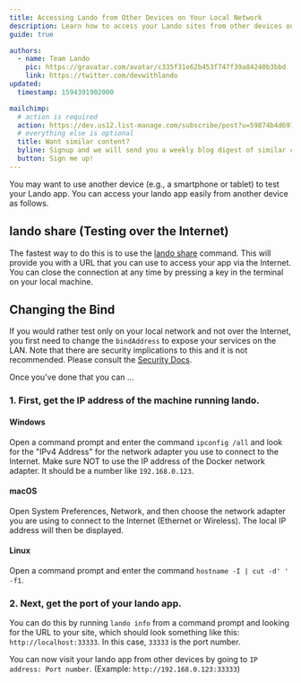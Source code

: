 ```yaml
---
title: Accessing Lando from Other Devices on Your Local Network
description: Learn how to access your Lando sites from other devices on your network like mobile phones or tablets.
guide: true

authors:
  - name: Team Lando
    pic: https://gravatar.com/avatar/c335f31e62b453f747f39a84240b3bbd
    link: https://twitter.com/devwithlando
updated:
  timestamp: 1594391902000

mailchimp:
  # action is required
  action: https://dev.us12.list-manage.com/subscribe/post?u=59874b4d6910fa65e724a4648&amp;id=613837077f
  # everything else is optional
  title: Want similar content?
  byline: Signup and we will send you a weekly blog digest of similar content to keep you satiated.
  button: Sign me up!
---
```


You may want to use another device (e.g., a smartphone or tablet) to test your Lando app.  You can access your lando app easily from another device as follows.

## lando share (Testing over the Internet)

The fastest way to do this is to use the [lando share](./../cli/share) command.  This will provide you with a URL that you can use to access your app via the Internet.  You can close the connection at any time by pressing a key in the terminal on your local machine.

## Changing the Bind

If you would rather test only on your local network and not over the Internet, you first need to change the `bindAddress` to expose your services on the LAN. Note that there are security implications to this and it is not recommended. Please consult the [Security Docs](https://docs.lando.dev/config/security.html).

Once you've done that you can ...

### 1. First, get the IP address of the machine running lando.

#### Windows

Open a command prompt and enter the command `ipconfig /all` and look for the "IPv4 Address" for the network adapter you use to connect to the Internet.  Make sure NOT to use the IP address of the Docker network adapter.  It should be a number like `192.168.0.123`.

#### macOS

Open System Preferences, Network, and then choose the network adapter you are using to connect to the Internet (Ethernet or Wireless).  The local IP address will then be displayed.

#### Linux

Open a command prompt and enter the command `hostname -I | cut -d' ' -f1`.

### 2. Next, get the port of your lando app.

You can do this by running `lando info` from a command prompt and looking for the URL to your site, which should look something like this: `http://localhost:33333`.  In this case, `33333` is the port number.

You can now visit your lando app from other devices by going to `IP address: Port number`.  (Example: `http://192.168.0.123:33333`)
